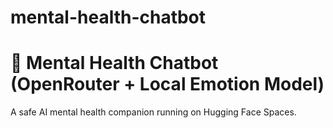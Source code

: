﻿# mental-health-chatbot


# 🧠 Mental Health Chatbot (OpenRouter + Local Emotion Model)
A safe AI mental health companion running on Hugging Face Spaces.
